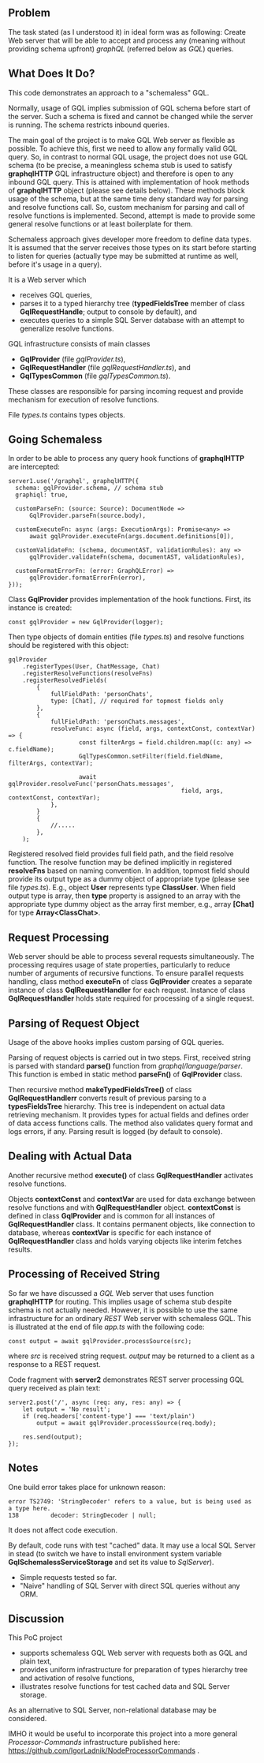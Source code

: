 ## Problem

The task stated (as I understood it) in ideal form was as following:
Create Web server that will be able to accept and process any 
(meaning without providing schema upfront) *graphQL* (referred below as *GQL*) queries. 

## What Does It Do?

This code demonstrates an approach to a "schemaless" GQL.

Normally, usage of GQL implies submission of GQL schema before start of the server.
Such a schema is fixed and cannot be changed while the server is running.
The schema restricts inbound queries.

The main goal of the project is to make GQL Web server as flexible as possible.
To achieve this, first we need to allow any formally valid GQL query.
So, in contrast to normal GQL usage, the project does not use GQL schema 
(to be precise, a meaningless schema stub is used to satisfy **graphqlHTTP** GQL infrastructure object)
and therefore is open to any inbound GQL query.
This is attained with implementation of hook methods of **graphqlHTTP** object (please see details below).
These methods block usage of the schema, but at the same time deny standard way for parsing and resolve functions call.
So, custom mechanism for parsing and call of resolve functions is implemented.
Second, attempt is made to provide some general resolve functions or at least boilerplate for them.

Schemaless approach gives developer more freedom to define data types.
It is assumed that the server receives those types on its start before starting to listen for queries 
(actually type may be submitted at runtime as well, before it's usage in a query).

It is a Web server which
- receives GQL queries,
- parses it to a typed hierarchy tree (**typedFieldsTree** member of class **GqlRequestHandle**; 
output to console by default), and
- executes queries to a simple SQL Server database with an attempt to generalize resolve functions.

GQL infrastructure consists of main classes 
- **GqlProvider** (file *gqlProvider.ts*),
- **GqlRequestHandler**  (file *gqlRequestHandler.ts*), and 
- **GqlTypesCommon** (file *gqlTypesCommon.ts*).   

These classes are responsible for parsing incoming request and provide mechanism for execution of resolve functions.

File *types.ts* contains types objects.

## Going Schemaless

In order to be able to process any query hook functions of **graphqlHTTP** are intercepted:  
 
	server1.use('/graphql', graphqlHTTP({
	  schema: gqlProvider.schema, // schema stub
	  graphiql: true,
	  
	  customParseFn: (source: Source): DocumentNode =>
          GqlProvider.parseFn(source.body),

	  customExecuteFn: async (args: ExecutionArgs): Promise<any> =>
          await gqlProvider.executeFn(args.document.definitions[0]),

	  customValidateFn: (schema, documentAST, validationRules): any =>
          gqlProvider.validateFn(schema, documentAST, validationRules),

	  customFormatErrorFn: (error: GraphQLError) =>
          gqlProvider.formatErrorFn(error),
	})); 
	
Class **GqlProvider** provides implementation of the hook functions.
First, its instance is created:
	
	const gqlProvider = new GqlProvider(logger);

Then type objects of domain entities (file *types.ts*) and resolve functions should be registered with this object:

	gqlProvider
        .registerTypes(User, ChatMessage, Chat)
        .registerResolveFunctions(resolveFns)
        .registerResolvedFields(
            {
                fullFieldPath: 'personChats',
                type: [Chat], // required for topmost fields only
            },
            {
                fullFieldPath: 'personChats.messages',
                resolveFunc: async (field, args, contextConst, contextVar) => {
                        const filterArgs = field.children.map((c: any) => c.fieldName);
                        GqlTypesCommon.setFilter(field.fieldName, filterArgs, contextVar);
    
                        await gqlProvider.resolveFunc('personChats.messages',
                                                     field, args, contextConst, contextVar);
                },
	        }
            {
                //.....
            },        
        );
		
Registered resolved field provides full field path, and the field resolve function.
The resolve function may be defined implicitly in registered **resolveFns** based on naming convention. 
In addition, topmost field should provide its output type as a dummy object of appropriate type 
(please see file *types.ts*).
E.g., object **User** represents type **ClassUser**.
When field output type is array, then **type** property is assigned to an array with the appropriate type dummy object 
as the array first member, e.g., array **[Chat]** for type **Array&lt;ClassChat&gt;**.      

## Request Processing

Web server should be able to process several requests simultaneously.
The processing requires usage of state properties, particularly to reduce number of arguments of recursive functions.
To ensure parallel requests handling, class method **executeFn** of class **GqlProvider** creates a separate instance
of class **GqlRequestHandler** for each request.
Instance of class **GqlRequestHandler** holds state required for processing of a single request.    
	
## Parsing of Request Object

Usage of the above hooks implies custom parsing of GQL queries.

Parsing of request objects is carried out in two steps.
First, received string is parsed with standard **parse()** function from *graphql/language/parser*.
This function is embed in static method **parseFn()** of **GqlProvider** class.   

Then recursive method **makeTypedFieldsTree()** of class **GqlRequestHandlerr** converts result of previous parsing
to a **typesFieldsTree** hierarchy.
This tree is independent on actual data retrieving mechanism.
It provides types for actual fields and defines order of data access functions calls.
The method also validates query format and logs errors, if any.
Parsing result is logged (by default to console).

## Dealing with Actual Data

Another recursive method **execute()** of class **GqlRequestHandler** activates resolve functions.

Objects **contextConst** and **contextVar** are used for data exchange between resolve functions and with
**GqlRequestHandler** object.
**contextConst** is defined in class **GqlProvider** and is common for all instances of **GqlRequestHandler** class.
It contains permanent objects, like connection to database, whereas
**contextVar** is specific for each instance of **GqlRequestHandler** class and holds varying objects 
like interim fetches results. 

## Processing of Received String

So far we have discussed a *GQL* Web server that uses function **graphqlHTTP** for routing.
This implies usage of schema stub despite schema is not actually needed. 
However, it is possible to use the same infrastructure for an ordinary *REST* Web server with schemaless GQL.
This is illustrated at the end of file *app.ts* with the following code:

    const output = await gqlProvider.processSource(src);
    
where *src* is received string request. 
*output* may be returned to a client as a response to a REST request. 

Code fragment with **server2** demonstrates REST server processing GQL query received as plain text:

    server2.post('/', async (req: any, res: any) => {
        let output = 'No result';
        if (req.headers['content-type'] === 'text/plain')
            output = await gqlProvider.processSource(req.body);

        res.send(output);
    });

## Notes

One build error takes place for unknown reason:
    
    error TS2749: 'StringDecoder' refers to a value, but is being used as a type here.
    138         decoder: StringDecoder | null;

It does not affect code execution.

By default, code runs with test "cached" data.
It may use a local SQL Server in stead (to switch we have to install environment system variable 
**GqlSchemalessServiceStorage** and set its value to *SqlServer*).

- Simple requests tested so far.
- "Naive" handling of SQL Server with direct SQL queries without any ORM.

## Discussion

This PoC project 

- supports schemaless GQL Web server with requests both as GQL and plain text,
- provides uniform infrastructure for preparation of types hierarchy tree and activation of resolve functions,
- illustrates resolve functions for test cached data and SQL Server storage.

As an alternative to SQL Server, non-relational database may be considered.

IMHO it would be useful to incorporate this project into a more general *Processor-Commands* infrastructure 
published here: https://github.com/IgorLadnik/NodeProcessorCommands .
